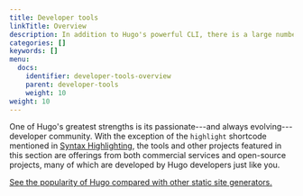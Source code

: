 ```yaml
---
title: Developer tools
linkTitle: Overview
description: In addition to Hugo's powerful CLI, there is a large number of community-developed tool chains for Hugo developers.
categories: []
keywords: []
menu:
  docs:
    identifier: developer-tools-overview
    parent: developer-tools
    weight: 10
weight: 10
---
```


One of Hugo's greatest strengths is its passionate---and always evolving---developer community. With the exception of the `highlight` shortcode mentioned in [Syntax Highlighting][syntax], the tools and other projects featured in this section are offerings from both commercial services and open-source projects, many of which are developed by Hugo developers just like you.

[See the popularity of Hugo compared with other static site generators.][staticgen]

[staticgen]: https://staticgen.com
[syntax]: /content-management/syntax-highlighting/
